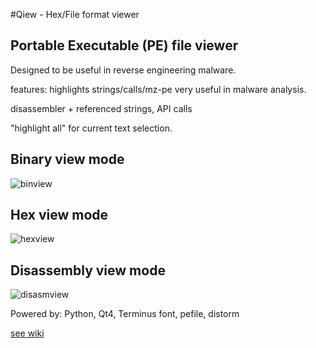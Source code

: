 #Qiew - Hex/File format viewer

## Portable Executable (PE) file viewer
Designed to be useful in reverse engineering malware.

features: highlights strings/calls/mz-pe very useful in malware analysis.

disassembler + referenced strings, API calls

"highlight all" for current text selection.




## Binary view mode
![binview](https://github.com/mtivadar/qiew/blob/master/wiki/binview.png)
## Hex view mode
![hexview](https://github.com/mtivadar/qiew/blob/master/wiki/hexview.png)
## Disassembly view mode
![disasmview](https://github.com/mtivadar/qiew/blob/master/wiki/disasmview.png)

Powered by: Python, Qt4, Terminus font, pefile, distorm

[see wiki](https://github.com/mtivadar/qiew/wiki)
